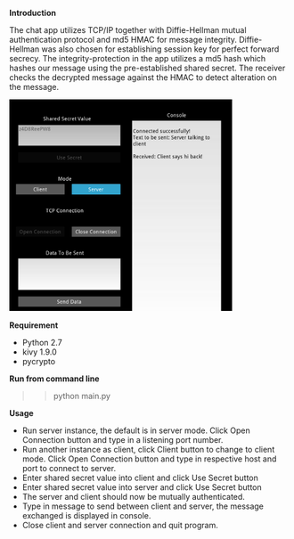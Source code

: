 **Introduction**

The chat app utilizes TCP/IP together with Diffie-Hellman mutual authentication protocol and md5 HMAC for message integrity. Diffie-Hellman was also chosen for establishing session key for perfect forward secrecy. The integrity-protection in the app utilizes a md5 hash which hashes our message using the pre-established shared secret. The receiver checks the decrypted message against the HMAC to detect alteration on the message.

<img src="appScreenshot.jpg" width="400" />

**Requirement**

- Python 2.7
- kivy 1.9.0
- pycrypto

**Run from command line**

>> python main.py

**Usage**

- Run server instance, the default is in server mode. Click Open Connection button and type in a listening port number.
- Run another instance as client, click Client button to change to client mode. Click Open Connection button and type in respective host and port to connect to server.
- Enter shared secret value into client and click Use Secret button
- Enter shared secret value into server and click Use Secret button
- The server and client should now be mutually authenticated.
- Type in message to send between client and server, the message exchanged is displayed in console.
- Close client and server connection and quit program.


